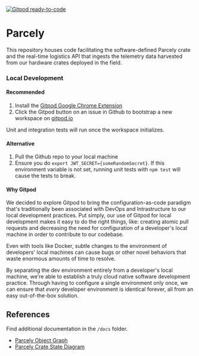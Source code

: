 [![Gitpod ready-to-code](https://img.shields.io/badge/Gitpod-ready--to--code-blue?logo=gitpod)](https://gitpod.io/#https://github.com/seanttaylor/parcely)


# Parcely

This repository houses code facilitating the software-defined Parcely crate and the real-time logistics API that ingests the telemetry data harvested from our hardware crates deployed in the field.

### Local Development

#### Recommended

1. Install the [Gitpod Google Chrome Extension](https://chrome.google.com/webstore/detail/gitpod-dev-environments-i/dodmmooeoklaejobgleioelladacbeki?hl=en)
2. Click the Gitpod button on an issue in Github to bootstrap a new workspace on [gitpod.io](https://gitpod.io/)

Unit and integration tests will run once the workspace initializes.

#### Alternative

1. Pull the Github repo to your local machine
2. Ensure you do `export JWT_SECRET={someRandomSecret}`. If this environment variable is not set, running unit tests with `npm test` will cause the tests to break.


#### Why Gitpod

We decided to explore Gitpod to bring the configuration-as-code paradigm that's traditionally been associated with DevOps and Intrastructure to our local development practices. Put simply, our use of Gitpod for local development makes it easy to do the right things, like: creating atomic pull requests and decreasing the need for configuration of a developer's local machine in order to contribute to our codebase.

Even with tools like Docker, subtle changes to the environment of developers' local machines can cause bugs or other novel behaviors that waste enormous amounts of time to resolve. 

By separating the dev environment entirely from a developer's local machine, we're able to establish a truly cloud native software development practice. Through having to configure a single environment only once, we can ensure that _every_ developer environment is identical forever, all from an easy out-of-the-box solution.





## References

Find additional documentation in the `/docs` folder.


* [Parcely Object Graph](https://sketchboard.me/pCA3XiCjQkUY)
* [Parcely Crate State Diagram](https://sketchboard.me/jCCKOLBJEod) 